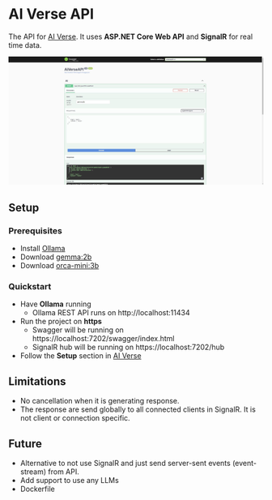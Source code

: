 # AI Verse API

The API for [AI Verse](https://github.com/robertmok/ai-verse). It uses **ASP.NET Core Web API** and **SignalR** for real time data.

![](./demo.JPG)

## Setup

### Prerequisites

- Install [Ollama](https://ollama.com/)
- Download [gemma:2b](https://ollama.com/library/gemma)
- Download [orca-mini:3b](https://ollama.com/library/orca-mini)

### Quickstart

- Have **Ollama** running
	- Ollama REST API runs on http://localhost:11434
- Run the project on **https**
	- Swagger will be running on https://localhost:7202/swagger/index.html
	- SignalR hub will be running on https://localhost:7202/hub
- Follow the **Setup** section in [AI Verse](https://github.com/robertmok/ai-verse)

## Limitations

- No cancellation when it is generating response.
- The response are send globally to all connected clients in SignalR. It is not client or connection specific.

## Future

- Alternative to not use SignalR and just send server-sent events (event-stream) from API.
- Add support to use any LLMs
- Dockerfile

